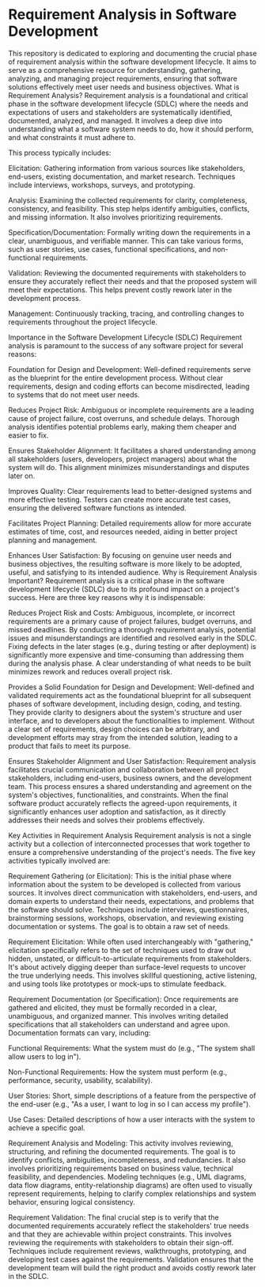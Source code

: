 # Requirement Analysis in Software Development
This repository is dedicated to exploring and documenting the crucial phase of requirement analysis within the software development lifecycle. It aims to serve as a comprehensive resource for understanding, gathering, analyzing, and managing project requirements, ensuring that software solutions effectively meet user needs and business objectives.
What is Requirement Analysis?
Requirement analysis is a foundational and critical phase in the software development lifecycle (SDLC) where the needs and expectations of users and stakeholders are systematically identified, documented, analyzed, and managed. It involves a deep dive into understanding what a software system needs to do, how it should perform, and what constraints it must adhere to.

This process typically includes:

Elicitation: Gathering information from various sources like stakeholders, end-users, existing documentation, and market research. Techniques include interviews, workshops, surveys, and prototyping.

Analysis: Examining the collected requirements for clarity, completeness, consistency, and feasibility. This step helps identify ambiguities, conflicts, and missing information. It also involves prioritizing requirements.

Specification/Documentation: Formally writing down the requirements in a clear, unambiguous, and verifiable manner. This can take various forms, such as user stories, use cases, functional specifications, and non-functional requirements.

Validation: Reviewing the documented requirements with stakeholders to ensure they accurately reflect their needs and that the proposed system will meet their expectations. This helps prevent costly rework later in the development process.

Management: Continuously tracking, tracing, and controlling changes to requirements throughout the project lifecycle.

Importance in the Software Development Lifecycle (SDLC)
Requirement analysis is paramount to the success of any software project for several reasons:

Foundation for Design and Development: Well-defined requirements serve as the blueprint for the entire development process. Without clear requirements, design and coding efforts can become misdirected, leading to systems that do not meet user needs.

Reduces Project Risk: Ambiguous or incomplete requirements are a leading cause of project failure, cost overruns, and schedule delays. Thorough analysis identifies potential problems early, making them cheaper and easier to fix.

Ensures Stakeholder Alignment: It facilitates a shared understanding among all stakeholders (users, developers, project managers) about what the system will do. This alignment minimizes misunderstandings and disputes later on.

Improves Quality: Clear requirements lead to better-designed systems and more effective testing. Testers can create more accurate test cases, ensuring the delivered software functions as intended.

Facilitates Project Planning: Detailed requirements allow for more accurate estimates of time, cost, and resources needed, aiding in better project planning and management.

Enhances User Satisfaction: By focusing on genuine user needs and business objectives, the resulting software is more likely to be adopted, useful, and satisfying to its intended audience.
Why is Requirement Analysis Important?
Requirement analysis is a critical phase in the software development lifecycle (SDLC) due to its profound impact on a project's success. Here are three key reasons why it is indispensable:

Reduces Project Risk and Costs:
Ambiguous, incomplete, or incorrect requirements are a primary cause of project failures, budget overruns, and missed deadlines. By conducting a thorough requirement analysis, potential issues and misunderstandings are identified and resolved early in the SDLC. Fixing defects in the later stages (e.g., during testing or after deployment) is significantly more expensive and time-consuming than addressing them during the analysis phase. A clear understanding of what needs to be built minimizes rework and reduces overall project risk.

Provides a Solid Foundation for Design and Development:
Well-defined and validated requirements act as the foundational blueprint for all subsequent phases of software development, including design, coding, and testing. They provide clarity to designers about the system's structure and user interface, and to developers about the functionalities to implement. Without a clear set of requirements, design choices can be arbitrary, and development efforts may stray from the intended solution, leading to a product that fails to meet its purpose.

Ensures Stakeholder Alignment and User Satisfaction:
Requirement analysis facilitates crucial communication and collaboration between all project stakeholders, including end-users, business owners, and the development team. This process ensures a shared understanding and agreement on the system's objectives, functionalities, and constraints. When the final software product accurately reflects the agreed-upon requirements, it significantly enhances user adoption and satisfaction, as it directly addresses their needs and solves their problems effectively.

Key Activities in Requirement Analysis
Requirement analysis is not a single activity but a collection of interconnected processes that work together to ensure a comprehensive understanding of the project's needs. The five key activities typically involved are:

Requirement Gathering (or Elicitation):
This is the initial phase where information about the system to be developed is collected from various sources. It involves direct communication with stakeholders, end-users, and domain experts to understand their needs, expectations, and problems that the software should solve. Techniques include interviews, questionnaires, brainstorming sessions, workshops, observation, and reviewing existing documentation or systems. The goal is to obtain a raw set of needs.

Requirement Elicitation:
While often used interchangeably with "gathering," elicitation specifically refers to the set of techniques used to draw out hidden, unstated, or difficult-to-articulate requirements from stakeholders. It's about actively digging deeper than surface-level requests to uncover the true underlying needs. This involves skillful questioning, active listening, and using tools like prototypes or mock-ups to stimulate feedback.

Requirement Documentation (or Specification):
Once requirements are gathered and elicited, they must be formally recorded in a clear, unambiguous, and organized manner. This involves writing detailed specifications that all stakeholders can understand and agree upon. Documentation formats can vary, including:

Functional Requirements: What the system must do (e.g., "The system shall allow users to log in").

Non-Functional Requirements: How the system must perform (e.g., performance, security, usability, scalability).

User Stories: Short, simple descriptions of a feature from the perspective of the end-user (e.g., "As a user, I want to log in so I can access my profile").

Use Cases: Detailed descriptions of how a user interacts with the system to achieve a specific goal.

Requirement Analysis and Modeling:
This activity involves reviewing, structuring, and refining the documented requirements. The goal is to identify conflicts, ambiguities, incompleteness, and redundancies. It also involves prioritizing requirements based on business value, technical feasibility, and dependencies. Modeling techniques (e.g., UML diagrams, data flow diagrams, entity-relationship diagrams) are often used to visually represent requirements, helping to clarify complex relationships and system behavior, ensuring logical consistency.

Requirement Validation:
The final crucial step is to verify that the documented requirements accurately reflect the stakeholders' true needs and that they are achievable within project constraints. This involves reviewing the requirements with stakeholders to obtain their sign-off. Techniques include requirement reviews, walkthroughs, prototyping, and developing test cases against the requirements. Validation ensures that the development team will build the right product and avoids costly rework later in the SDLC.